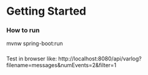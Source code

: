 # Getting Started

### How to run

mvnw spring-boot:run

###
Test in browser like:
http://localhost:8080/api/varlog?filename=messages&numEvents=2&filter=1
